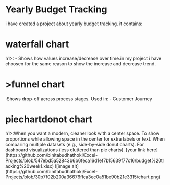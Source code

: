 # Yearly Budget Tracking
i have created a project about yearly budget tracking. it contains:
<h1>waterfall chart</h1>h1>: - Shows how values increase/decrease over time.in my project i have choosen for the same reason to show the increase and decrease trend.
<h1>>funnel chart</h1>:Shows drop-off across process stages. 
Used in: - Customer Journey
<h1>piechart</h1: To show the relative proportion of different categories in a dataset.
When there are few categories (ideally less than 6).
When exact percentage comparisons are important.
When labels and values are easy to distinguish.


<h1>donot chart</h1>h1>:When you want a modern, cleaner look with a center space.
To show proportions while allowing space in the center for extra labels or text.
When comparing multiple datasets (e.g., side-by-side donut charts).
For dashboard visualizations (less cluttered than pie charts).
[your link here](https://github.com/binitabudhathoki/Excel-Projects/blob/547ebd5a52843b6b6feca16d1ef7b15639f77c16/budget%20tracking%20week1.xlsx)
![image alt](https://github.com/binitabudhathoki/Excel-Projects/blob/30b7f02b200a36676ffca3ec0a51be90b21e3315/chart.png)


